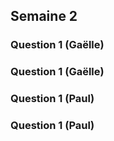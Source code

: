 ## Semaine 2

### Question 1 (Gaëlle)

### Question 1 (Gaëlle)





### Question 1 (Paul)

### Question 1 (Paul)